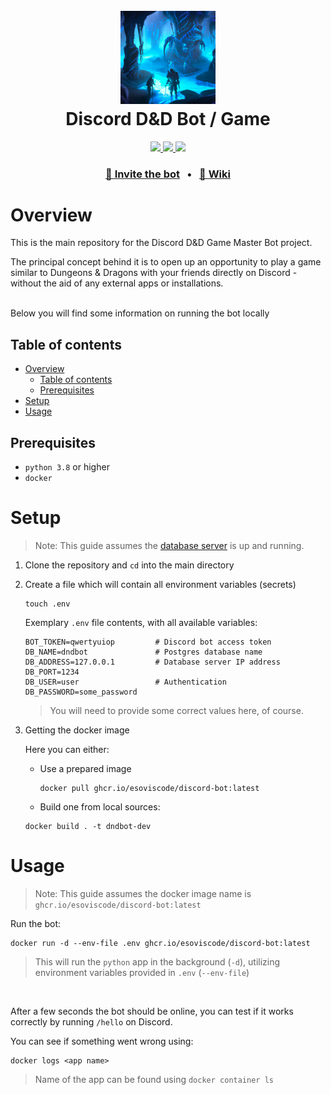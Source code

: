 <h1 align="center">
    </br>
    <img src="./.github/images/discord-bot-bg-2.jpg" width="30%" height="30%">
    </br>
    Discord D&D Bot / Game
    </br>
</h1>

<p align="center">
    <a href=""> <!-- TODO -->
        <img src="https://img.shields.io/discord/913375693864308797?color=blue&label=discord">
    </a>
    <a href="https://github.com/nextcord/nextcord">
        <img src="https://img.shields.io/pypi/pyversions/nextcord">
    </a>
    <a href="https://github.com/esoviscode/discord-bot/actions/workflows/docker-publish.yml">
        <img src="https://github.com/esoviscode/discord-bot/actions/workflows/docker-publish.yml/badge.svg">
    </a>
</p>

<h3 align="center">
    <a href="">🔗 Invite the bot</a>
    &nbsp;&nbsp;•&nbsp;&nbsp;
    <a href="">📖 Wiki</a>
</h3>

# Overview

This is the main repository for the Discord D&D Game Master Bot project.

The principal concept behind it is to open up an opportunity to play a game
similar to Dungeons & Dragons with your friends directly on Discord - without
the aid of any external apps or installations.

</br>
Below you will find some information on running the bot locally

## Table of contents

- [Overview](#overview)
  - [Table of contents](#table-of-contents)
  - [Prerequisites](#prerequisites)
- [Setup](#setup)
- [Usage](#usage)

## Prerequisites

- `python 3.8` or higher
- `docker`

# Setup

> Note: This guide assumes the [database server](https://github.com/esoviscode/database) is up and running.

<!--  These instructions should set up the project so that it is ready for 
development and testing purposes -->

1. Clone the repository and `cd` into the main directory
2. Create a file which will contain all environment variables (secrets)
   ```shell
   touch .env
   ```
   Exemplary `.env` file contents, with all available variables:
   ```
   BOT_TOKEN=qwertyuiop         # Discord bot access token
   DB_NAME=dndbot               # Postgres database name
   DB_ADDRESS=127.0.0.1         # Database server IP address
   DB_PORT=1234
   DB_USER=user                 # Authentication
   DB_PASSWORD=some_password
   ```
   > You will need to provide some correct values here, of course.
3. Getting the docker image
   
   Here you can either:
   - Use a prepared image
     ```
     docker pull ghcr.io/esoviscode/discord-bot:latest
     ```
    - Build one from local sources:
     ```
     docker build . -t dndbot-dev
     ```

# Usage

> Note: This guide assumes the docker image name is `ghcr.io/esoviscode/discord-bot:latest`

Run the bot:
```
docker run -d --env-file .env ghcr.io/esoviscode/discord-bot:latest
```
> This will run the `python` app in the background (`-d`), utilizing environment
variables provided in `.env` (`--env-file`)

</br>

After a few seconds the bot should be online, you can test if it works correctly
by running `/hello` on Discord.

You can see if something went wrong using:
```
docker logs <app name>
```
> Name of the app can be found using `docker container ls`


<!-- # Acknowledgments -->



